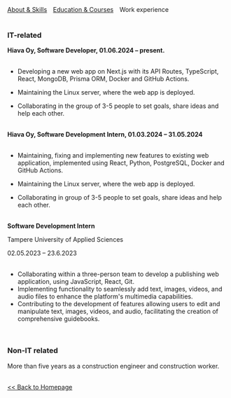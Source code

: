 <html>
    <head>
        <meta charset="UTF-8">
        <style>
            .info {
                margin-right: 10px;
            }
            a {
                text-decoration: underline;
            }
        </style>
    </head>
    <body>
        <a class="info" href="https://iuloz.github.io/about">About & Skills</a>
        <a class="info" href="https://iuloz.github.io/education">Education & Courses</a>
        <span class="info">Work experience</span>
        <br/><br/>
        <h3>IT-related</h3>
        <b>Hiava Oy, Software Developer, 01.06.2024 – present.</b>
            <ul><br/>
                <li>
                    Developing a new web app on Next.js with its API Routes, TypeScript, React, MongoDB, Prisma ORM,
                    Docker and GitHub Actions.
                </li>
            </ul>
            <ul>
                <li>
                    Maintaining the Linux server, where the web app is deployed.
                </li>
            </ul>
            <ul>
                <li>
                    Collaborating in the group of 3-5 people to set goals, share ideas and help each other.
                </li>
            </ul>
            <br/>
            <b>Hiava Oy, Software Development Intern, 01.03.2024 – 31.05.2024</b>
            <ul><br/>
                <li>
                    Maintaining, fixing and implementing new features to existing web application, implemented using React,
                    Python, PostgreSQL, Docker and GitHub Actions.
                </li>
            </ul>
            <ul>
                <li>
                    Maintaining the Linux server, where the web app is deployed.
                </li>
            </ul>
            <ul>
                <li>
                    Collaborating in group of 3-5 people to set goals, share ideas and help each other.
                </li>
            </ul>
            <br/>
        <b>Software Development Intern</b><br/>
        <p>Tampere University of Applied Sciences</p>
        <p>02.05.2023 – 23.6.2023</p>
        <ul><br/>
            <li>
                Collaborating within a three-person team to develop a publishing web application, using JavaScript,
                React, Git.
            </li>
            <li>
                Implementing functionality to seamlessly add text, images, videos, and audio files to enhance the
                platform's multimedia capabilities.
            </li>
            <li>
                Contributing to the development of features allowing users to edit and manipulate text, images, videos,
                and audio, facilitating the creation of comprehensive guidebooks.
            </li>
        </ul>
        <br/>
        <h3>Non-IT related</h3>
        <p>More than five years as a construction engineer and construction worker.</p>
        <!-- <li><b>1Ketju Oy, construction worker, 1.2022 – present day.</b><br/>Cleaning on construction site, moving building materials, different small tasks.</li>
        <li><b>HR Yhtiöt Oy, construction worker, 14.4.2021 – 14.7.2021.</b><br/>Construction worker tasks. Cleaning of construction site, moving building materials, different small tasks.</li>
        <li><b>WorkPower Rakennus Oy, construction worker, 15.1.2021 – 14.7.2021.</b><br/>Construction worker tasks. Cleaning of construction site, moving building materials, different small tasks.</li>
        <li><b>JM Suomi Oy, construction worker (practical training), 9.11.2020 – 18.12.2020.</b><br/>Construction worker tasks. Cleaning of construction site, moving building materials, different small tasks.</li>
        <li><b>RIM OOO, Production and technical department engineer, 25.10.2018 – 29.3.2019</b><br/>I drew construction drawings and schemes, ordered building materials, prepared building documents.</li>
        <li><b>Iceberg OOO, Production and technical department engineer, 1.11.2017 – 3.9.2018.</b><br/>I worked with Chinese company. I drew construction drawings and schemes, ordered building materials, prepared building documents, took part in meetings, cooperated with construction laboratory.</li>
        <li><b>Udmurtneft PAO, Production and technical department engineer, 11.4.2016 – 27.2.2017.</b><br/>I checked project organization’s work (drawings and cost accounting) and took part in meetings.</li>
        <li><b>SU-18 OOO, foreman, 5.11.2014 – 25.5.2015.</b><br/>I managed and supervised the work quality and construction timing of the contractors. I worked with drawings, made a construction documents, attended meetings.</li> -->
        <br/>
        <a href="https://iuloz.github.io"><< Back to Homepage</a>
    </body>
</html>
